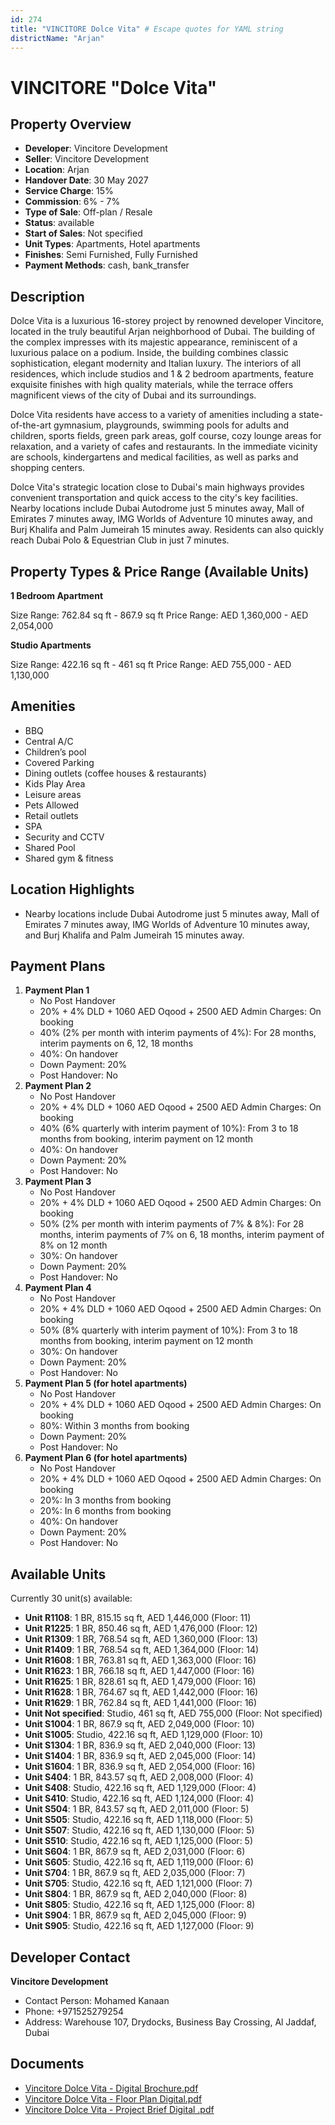 ```yaml
---
id: 274
title: "VINCITORE Dolce Vita" # Escape quotes for YAML string
districtName: "Arjan"
---
```


# VINCITORE "Dolce Vita"

## Property Overview
- **Developer**: Vincitore Development
- **Seller**: Vincitore Development
- **Location**: Arjan
- **Handover Date**: 30 May 2027
- **Service Charge**: 15%
- **Commission**: 6% - 7%
- **Type of Sale**: Off-plan / Resale
- **Status**: available
- **Start of Sales**: Not specified
- **Unit Types**: Apartments, Hotel apartments
- **Finishes**: Semi Furnished, Fully Furnished
- **Payment Methods**: cash, bank_transfer

## Description
Dolce Vita is a luxurious 16-storey project by renowned developer Vincitore, located in the truly beautiful Arjan neighborhood of Dubai. The building of the complex impresses with its majestic appearance, reminiscent of a luxurious palace on a podium. Inside, the building combines classic sophistication, elegant modernity and Italian luxury. The interiors of all residences, which include studios and 1 & 2 bedroom apartments, feature exquisite finishes with high quality materials, while the terrace offers magnificent views of the city of Dubai and its surroundings.

 Dolce Vita residents have access to a variety of amenities including a state-of-the-art gymnasium, playgrounds, swimming pools for adults and children, sports fields, green park areas, golf course, cozy lounge areas for relaxation, and a variety of cafes and restaurants. In the immediate vicinity are schools, kindergartens and medical facilities, as well as parks and shopping centers.

 Dolce Vita's strategic location close to Dubai's main highways provides convenient transportation and quick access to the city's key facilities. Nearby locations include Dubai Autodrome just 5 minutes away, Mall of Emirates 7 minutes away, IMG Worlds of Adventure 10 minutes away, and Burj Khalifa and Palm Jumeirah 15 minutes away. Residents can also quickly reach Dubai Polo & Equestrian Club in just 7 minutes.

## Property Types & Price Range (Available Units)
**1 Bedroom Apartment**

Size Range: 762.84 sq ft - 867.9 sq ft
Price Range: AED 1,360,000 - AED 2,054,000

**Studio Apartments**

Size Range: 422.16 sq ft - 461 sq ft
Price Range: AED 755,000 - AED 1,130,000

## Amenities
- BBQ
- Central A/C
- Children’s pool
- Covered Parking
- Dining outlets  (coffee houses & restaurants)
- Kids Play Area
- Leisure areas
- Pets Allowed
- Retail outlets
- SPA
- Security and CCTV
- Shared Pool
- Shared gym & fitness

## Location Highlights
- Nearby locations include Dubai Autodrome just 5 minutes away, Mall of Emirates 7 minutes away, IMG Worlds of Adventure 10 minutes away, and Burj Khalifa and Palm Jumeirah 15 minutes away.

## Payment Plans
1. **Payment Plan 1**
   - No Post Handover
   - 20% + 4% DLD + 1060 AED Oqood + 2500 AED Admin Charges: On booking
   - 40% (2% per month with interim payments of 4%): For 28 months, interim payments on 6, 12, 18 months
   - 40%: On handover
   - Down Payment: 20%
   - Post Handover: No
2. **Payment Plan 2**
   - No Post Handover
   - 20% + 4% DLD + 1060 AED Oqood + 2500 AED Admin Charges: On booking
   - 40% (6% quarterly with interim payment of 10%): From 3 to 18 months from booking, interim payment on 12 month
   - 40%: On handover
   - Down Payment: 20%
   - Post Handover: No
3. **Payment Plan 3**
   - No Post Handover
   - 20%  + 4% DLD + 1060 AED Oqood + 2500 AED Admin Charges: On booking
   - 50% (2% per month with interim payments of 7% & 8%): For 28 months, interim payments of 7% on 6, 18 months, interim payment of 8% on 12 month
   - 30%: On handover
   - Down Payment: 20%
   - Post Handover: No
4. **Payment Plan 4**
   - No Post Handover
   - 20% + 4% DLD + 1060 AED Oqood + 2500 AED Admin Charges: On booking
   - 50% (8% quarterly with interim payment of 10%): From 3 to 18 months from booking, interim payment on 12 month
   - 30%: On handover
   - Down Payment: 20%
   - Post Handover: No
5. **Payment Plan 5 (for hotel apartments)**
   - No Post Handover
   - 20% + 4% DLD + 1060 AED Oqood + 2500 AED Admin Charges: On booking
   - 80%: Within 3 months from booking
   - Down Payment: 20%
   - Post Handover: No
6. **Payment Plan 6 (for hotel apartments)**
   - No Post Handover
   - 20% + 4% DLD + 1060 AED Oqood + 2500 AED Admin Charges: On booking
   - 20%: In 3 months from booking
   - 20%: In 6 months from booking
   - 40%: On handover
   - Down Payment: 20%
   - Post Handover: No

## Available Units
Currently 30 unit(s) available:
- **Unit R1108**: 1 BR, 815.15 sq ft, AED 1,446,000 (Floor: 11)
- **Unit R1225**: 1 BR, 850.46 sq ft, AED 1,476,000 (Floor: 12)
- **Unit R1309**: 1 BR, 768.54 sq ft, AED 1,360,000 (Floor: 13)
- **Unit R1409**: 1 BR, 768.54 sq ft, AED 1,364,000 (Floor: 14)
- **Unit R1608**: 1 BR, 763.81 sq ft, AED 1,363,000 (Floor: 16)
- **Unit R1623**: 1 BR, 766.18 sq ft, AED 1,447,000 (Floor: 16)
- **Unit R1625**: 1 BR, 828.61 sq ft, AED 1,479,000 (Floor: 16)
- **Unit R1628**: 1 BR, 764.67 sq ft, AED 1,442,000 (Floor: 16)
- **Unit R1629**: 1 BR, 762.84 sq ft, AED 1,441,000 (Floor: 16)
- **Unit Not specified**: Studio, 461 sq ft, AED 755,000 (Floor: Not specified)
- **Unit S1004**: 1 BR, 867.9 sq ft, AED 2,049,000 (Floor: 10)
- **Unit S1005**: Studio, 422.16 sq ft, AED 1,129,000 (Floor: 10)
- **Unit S1304**: 1 BR, 836.9 sq ft, AED 2,040,000 (Floor: 13)
- **Unit S1404**: 1 BR, 836.9 sq ft, AED 2,045,000 (Floor: 14)
- **Unit S1604**: 1 BR, 836.9 sq ft, AED 2,054,000 (Floor: 16)
- **Unit S404**: 1 BR, 843.57 sq ft, AED 2,008,000 (Floor: 4)
- **Unit S408**: Studio, 422.16 sq ft, AED 1,129,000 (Floor: 4)
- **Unit S410**: Studio, 422.16 sq ft, AED 1,124,000 (Floor: 4)
- **Unit S504**: 1 BR, 843.57 sq ft, AED 2,011,000 (Floor: 5)
- **Unit S505**: Studio, 422.16 sq ft, AED 1,118,000 (Floor: 5)
- **Unit S507**: Studio, 422.16 sq ft, AED 1,130,000 (Floor: 5)
- **Unit S510**: Studio, 422.16 sq ft, AED 1,125,000 (Floor: 5)
- **Unit S604**: 1 BR, 867.9 sq ft, AED 2,031,000 (Floor: 6)
- **Unit S605**: Studio, 422.16 sq ft, AED 1,119,000 (Floor: 6)
- **Unit S704**: 1 BR, 867.9 sq ft, AED 2,035,000 (Floor: 7)
- **Unit S705**: Studio, 422.16 sq ft, AED 1,121,000 (Floor: 7)
- **Unit S804**: 1 BR, 867.9 sq ft, AED 2,040,000 (Floor: 8)
- **Unit S805**: Studio, 422.16 sq ft, AED 1,125,000 (Floor: 8)
- **Unit S904**: 1 BR, 867.9 sq ft, AED 2,045,000 (Floor: 9)
- **Unit S905**: Studio, 422.16 sq ft, AED 1,127,000 (Floor: 9)

## Developer Contact
**Vincitore Development**
- Contact Person: Mohamed Kanaan
- Phone: +971525279254
- Address: Warehouse 107, Drydocks, Business Bay Crossing, Al Jaddaf, Dubai

## Documents
- [Vincitore Dolce Vita - Digital Brochure.pdf](https://cdn.geniemap.net/2023/06/23/WEFUShtsCAcJnixUsBolzRLhoJjNteUKGuyrimPL.pdf)
- [Vincitore Dolce Vita - Floor Plan Digital.pdf](https://cdn.geniemap.net/2023/06/23/JXNWMEVEL5uCkPVZvkB2JjIvNqHG2MxiCHciNKJ3.pdf)
- [Vincitore Dolce Vita - Project Brief Digital .pdf](https://cdn.geniemap.net/2023/06/23/RmTUmRvYMvzqkXgfCC20C1Z1SBZefHfiBTEznXbb.pdf)
